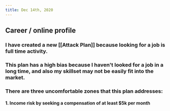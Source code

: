 ```yaml
---
title: Dec 14th, 2020
---
```


## Career / online profile
### I have created a new [[Attack Plan]] because looking for a job is full time activity.
### This plan has a high bias because I haven't looked for a job in a long time, and also my skillset may not be easily fit into the market.
### There are three uncomfortable zones that this plan addresses:
#### 1. Income risk by seeking a compensation of at least $5k per month
####
